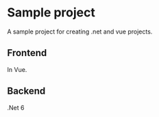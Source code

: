 # Sample project

A sample project for creating .net and vue projects.  

## Frontend  

In Vue.

## Backend  

.Net 6
